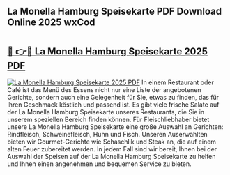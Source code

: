 ## La Monella Hamburg Speisekarte PDF Download Online 2025 wxCod

# <h2><a href="http://gc65b33.nevu.top/?p=La+Monella+Hamburg+Speisekarte">🔗 👉🔴 La Monella Hamburg Speisekarte 2025 PDF</a></h2>

[![La Monella Hamburg Speisekarte 2025 PDF](https://i.imgur.com/dBaPXMq.png)](http://gc65b33.nevu.top/?p=La+Monella+Hamburg+Speisekarte)
In einem Restaurant oder Café ist das Menü des Essens nicht nur eine Liste der angebotenen Gerichte, sondern auch eine Gelegenheit für Sie, etwas zu finden, das für Ihren Geschmack köstlich und passend ist. Es gibt viele frische Salate auf der La Monella Hamburg Speisekarte unseres Restaurants, die Sie in unserem speziellen Bereich finden können. Für Fleischliebhaber bietet unsere La Monella Hamburg Speisekarte eine große Auswahl an Gerichten: Rindfleisch, Schweinefleisch, Huhn und Fisch. Unseren Auserwählten bieten wir Gourmet-Gerichte wie Schaschlik und Steak an, die auf einem alten Feuer zubereitet werden. In jedem Fall sind wir bereit, Ihnen bei der Auswahl der Speisen auf der La Monella Hamburg Speisekarte zu helfen und Ihnen einen angenehmen und bequemen Service zu bieten.
